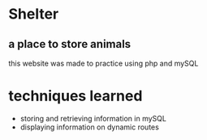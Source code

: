 # Shelter
## a place to store animals
this website was made to practice using php and mySQL

# techniques learned
* storing and retrieving information in mySQL
* displaying information on dynamic routes
